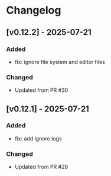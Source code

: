 # Changelog

## [v0.12.2] - 2025-07-21

### Added
- fix: ignore file system and editor files

### Changed
- Updated from PR #30


## [v0.12.1] - 2025-07-21

### Added
- fix: add ignore logs

### Changed
- Updated from PR #28


